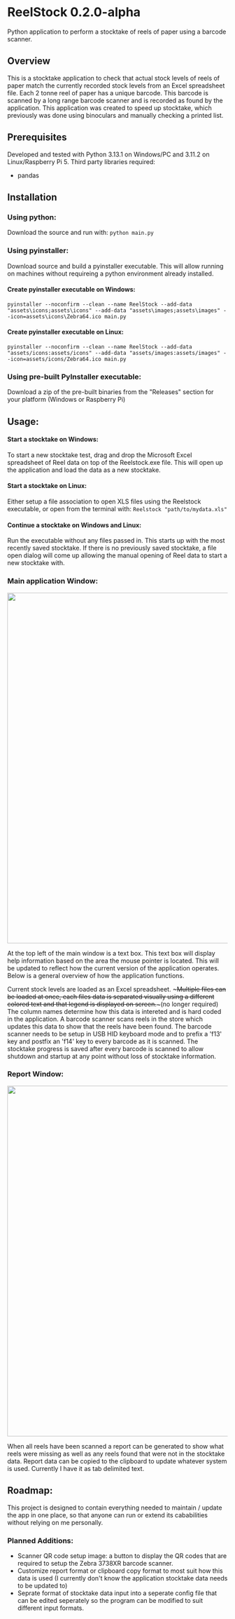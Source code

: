 # ReelStock 0.2.0-alpha

Python application to perform a stocktake of reels of paper using a barcode scanner.

## Overview

This is a stocktake application to check that actual stock levels of reels of paper match the currently recorded stock levels from an Excel spreadsheet file.
Each 2 tonne reel of paper has a unique barcode. This barcode is scanned by a long range barcode scanner and is recorded as found by the application.
This application was created to speed up stocktake, which previously was done using binoculars and manually checking a printed list.

## Prerequisites

Developed and tested with Python 3.13.1 on Windows/PC and 3.11.2 on Linux/Raspberry Pi 5.
Third party libraries required:

- pandas


## Installation
### Using python:
Download the source and run with:
```python main.py```

### Using pyinstaller:
Download source and build a pyinstaller executable. This will allow running on machines without requireing a python environment already installed.
#### Create pyinstaller executable on Windows:
```pyinstaller --noconfirm --clean --name ReelStock --add-data "assets\icons;assets\icons" --add-data "assets\images;assets\images" --icon=assets\icons\Zebra64.ico main.py```
#### Create pyinstaller executable on Linux:
```pyinstaller --noconfirm --clean --name ReelStock --add-data "assets/icons:assets/icons" --add-data "assets/images:assets/images" --icon=assets/icons/Zebra64.ico main.py```

### Using pre-built PyInstaller executable:
Download a zip of the pre-built binaries from the "Releases" section for your platform (Windows or Raspberry Pi)

## Usage:
#### Start a stocktake on Windows:
To start a new stocktake test, drag and drop the Microsoft Excel spreadsheet of Reel data on top of the Reelstock.exe file.  This will open up the application and load the data as a new stocktake.
#### Start a stocktake on Linux:
Either setup a file association to open XLS files using the Reelstock executable, or open from the terminal with:
```Reelstock "path/to/mydata.xls"```

#### Continue a stocktake on Windows and Linux:
Run the executable without any files passed in. This starts up with the most recently saved stocktake.  If there is no previously saved stocktake, a file open dialog will come up allowing the manual opening of Reel data to start a new stocktake with.
### Main application Window:
<img src="assets/images/main_window.PNG" width=800>

At the top left of the main window is a text box.  This text box will display help information based on the area the mouse pointer is located. This will be updated to reflect how the current version of the application operates. Below is a general overview of how the application functions.

Current stock levels are loaded as an Excel spreadsheet.  ~~~Multiple files can be loaded at once, each files data is separated visually using a different colored text and that legend is displayed on screen.~~~(no longer required)  The column names determine how this data is intereted and is hard coded in the application.
A barcode scanner scans reels in the store which updates this data to show that the reels have been found.  The barcode scanner needs to be setup in USB HID keyboard mode and to prefix a 'f13' key and postfix an 'f14' key to every barcode as it is scanned.
The stocktake progress is saved after every barcode is scanned to allow shutdown and startup at any point without loss of stocktake information. 

### Report Window:

<img src="assets/images/report_window.PNG" width=800>

When all reels have been scanned a report can be generated to show what reels were missing as well as any reels found that were not in the stocktake data.
Report data can be copied to the clipboard to update whatever system is used. Currently I have it as tab delimited text.

## Roadmap:

This project is designed to contain everything needed to maintain / update the app in one place, so that anyone can run or extend its cababilities without relying on me personally.

### Planned Additions:

 - Scanner QR code setup image: a button to display the QR codes that are required to setup the Zebra 3738XR barcode scanner.
 - Customize report format or clipboard copy format to most suit how this data is used (I currently don't know the application stocktake data needs to be updated to)
 - Seprate format of stocktake data input into a seperate config file that can be edited seperately so the program can be modified to suit different input formats.

